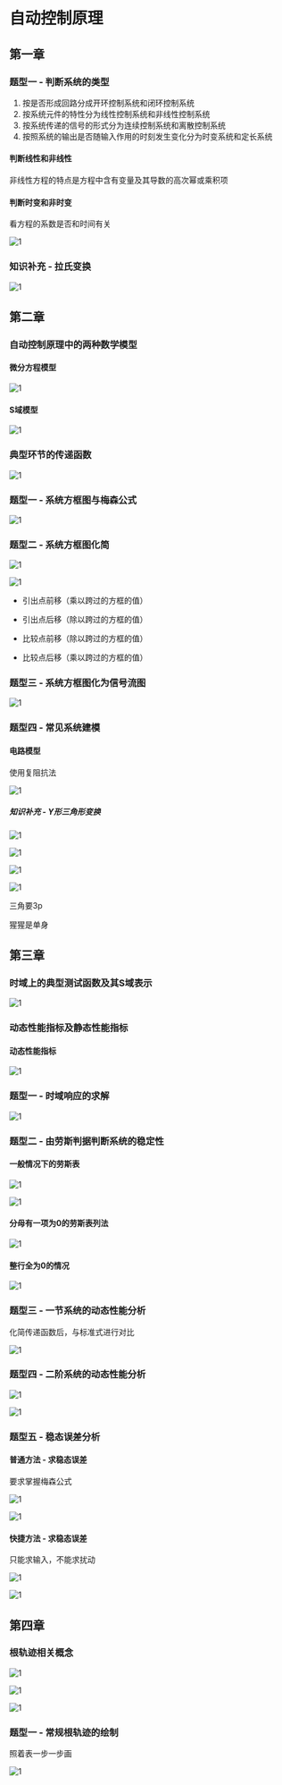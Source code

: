# 自动控制原理

## 第一章

### 题型一 - 判断系统的类型

1. 按是否形成回路分成开环控制系统和闭环控制系统
2. 按系统元件的特性分为线性控制系统和非线性控制系统
3. 按系统传递的信号的形式分为连续控制系统和离散控制系统
4. 按照系统的输出是否随输入作用的时刻发生变化分为时变系统和定长系统

#### 判断线性和非线性

非线性方程的特点是方程中含有变量及其导数的高次幂或乘积项

#### 判断时变和非时变

看方程的系数是否和时间有关

![1](./automatic_img/屏幕截图%202025-05-16%20214217.png)

### 知识补充 - 拉氏变换

![1](./automatic_img/屏幕截图%202025-05-16%20214350.png)

## 第二章

### 自动控制原理中的两种数学模型

#### 微分方程模型

![1](./automatic_img/屏幕截图%202025-05-16%20215450.png)

#### S域模型

![1](./automatic_img/屏幕截图%202025-05-16%20215646.png)

### 典型环节的传递函数

![1](./automatic_img/屏幕截图%202025-05-16%20215746.png)

### 题型一 - 系统方框图与梅森公式

![1](./automatic_img/屏幕截图%202025-05-16%20215916.png)

### 题型二 - 系统方框图化简

![1](./automatic_img/屏幕截图%202025-05-16%20221819.png)

![1](./automatic_img/屏幕截图%202025-05-16%20221739.png)

- 引出点前移（乘以跨过的方框的值）
- 引出点后移（除以跨过的方框的值）

- 比较点前移（除以跨过的方框的值）
- 比较点后移（乘以跨过的方框的值）

### 题型三 - 系统方框图化为信号流图

![1](./automatic_img/屏幕截图%202025-05-16%20222057.png)

### 题型四 - 常见系统建模

#### 电路模型

使用复阻抗法

![1](./automatic_img/屏幕截图%202025-05-16%20222211.png)

##### 知识补充 - Y形三角形变换

![1](./automatic_img/v2-8d1a5585ed6c71b4e80caf1f2c549bb8_1440w.jpg)

![1](./automatic_img/v2-b7a920f446e83948f56f8c5da25577a6_1440w.jpg)

![1](./automatic_img/v2-ff319c154cfdc7f5bb8766df9b43e98f_1440w.jpg)

![1](./automatic_img/v2-8603fe31c7faeaabbf735fd918f3876e_1440w.jpg)

三角要3p

猩猩是单身

## 第三章

### 时域上的典型测试函数及其S域表示

![1](./automatic_img/屏幕截图%202025-05-17%20120609.png)

### 动态性能指标及静态性能指标

#### 动态性能指标

![1](./automatic_img/屏幕截图%202025-05-17%20120715.png)

### 题型一 - 时域响应的求解

![1](./automatic_img/屏幕截图%202025-05-17%20120830.png)

### 题型二 - 由劳斯判据判断系统的稳定性

#### 一般情况下的劳斯表

![1](./automatic_img/屏幕截图%202025-05-17%20120928.png)

![1](./automatic_img/屏幕截图%202025-05-17%20121003.png
)

#### 分母有一项为0的劳斯表列法

![1](./automatic_img/屏幕截图%202025-05-17%20121133.png
)

#### 整行全为0的情况

![1](./automatic_img/屏幕截图%202025-05-17%20121207.png
)

### 题型三 - 一节系统的动态性能分析

化简传递函数后，与标准式进行对比

![1](./automatic_img/屏幕截图%202025-05-17%20122042.png
)

### 题型四 - 二阶系统的动态性能分析

![1](./automatic_img/屏幕截图%202025-05-17%20122151.png
)

![1](./automatic_img/屏幕截图%202025-05-17%20122307.png
)

### 题型五 - 稳态误差分析

#### 普通方法 - 求稳态误差

要求掌握梅森公式

![1](./automatic_img/屏幕截图%202025-05-17%20122455.png
)

![1](./automatic_img/屏幕截图%202025-05-17%20122533.png
)

#### 快捷方法 - 求稳态误差

只能求输入，不能求扰动

![1](./automatic_img/屏幕截图%202025-05-17%20122609.png
)

![1](./automatic_img/屏幕截图%202025-05-17%20122707.png
)

## 第四章

### 根轨迹相关概念

![1](./automatic_img/屏幕截图%202025-05-17%20122809.png
)

![1](./automatic_img/屏幕截图%202025-05-17%20122943.png)

![1](./automatic_img/屏幕截图%202025-05-17%20122904.png
)

### 题型一 - 常规根轨迹的绘制

照着表一步一步画

![1](./automatic_img/屏幕截图%202025-05-17%20123050.png
)
